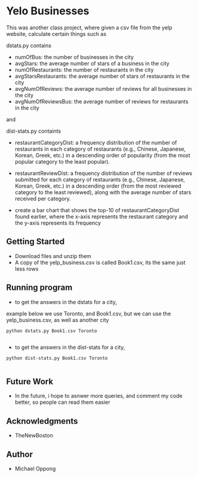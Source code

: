 # Yelo Businesses

This was another class project, where given a csv file from the yelp website, calculate certain things such as

dstats.py contains

* numOfBus: the number of businesses in the city
* avgStars: the average number of stars of a business in the city
* numOfRestaurants: the number of restaurants in the city
* avgStarsRestaurants: the average number of stars of restaurants in the city
* avgNumOfReviews: the average number of reviews for all businesses in the city
* avgNumOfReviewsBus: the average number of reviews for restaurants in the city
 
and

dist-stats.py containts

* restaurantCategoryDist: a frequency distribution of the number of restaurants in each
category of restaurants (e.g., Chinese, Japanese, Korean, Greek, etc.) in a descending order of
popularity (from the most popular category to the least popular). 

* restaurantReviewDist: a frequency distribution of the number of reviews submitted for
each category of restaurants (e.g., Chinese, Japanese, Korean, Greek, etc.) in a descending order
(from the most reviewed category to the least reviewed), along with the average number of
stars received per category.

* create a bar chart that shows the top-10 of restaurantCategoryDist found earlier,
where the x-axis represents the restaurant category and the y-axis represents its frequency 

## Getting Started
* Download files and unzip them
* A copy of the yelp_business.csv is called Book1.csv, its the same just less rows

## Running program

* to get the answers in the dstats for a city,

example below we use Toronto, and Book1.csv, but we can use the yelp_business.csv, as well as another city
```
python dstats.py Book1.csv Toronto
    
```

* to get the answers in the dist-stats for a city,
```
python dist-stats.py Book1.csv Toronto
    
```

## Future Work
* In the future, i hope to asnwer more queries, and comment my code better, so people can read them easier

## Acknowledgments
* TheNewBoston

## Author
* Michael Oppong